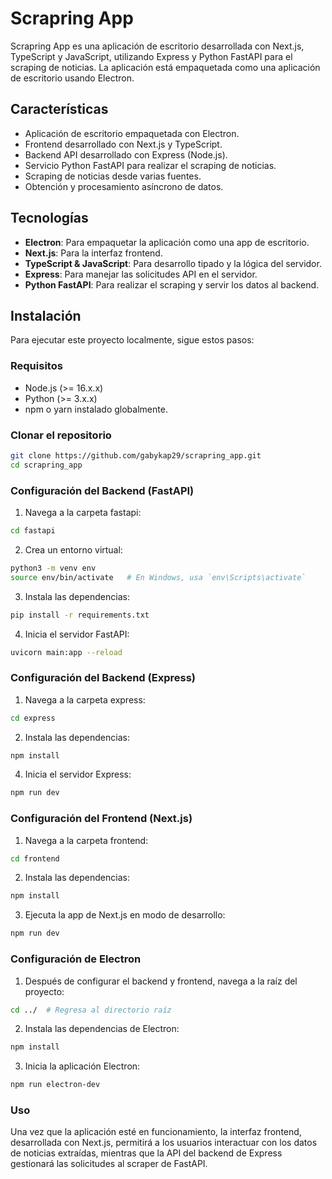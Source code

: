 # Scrapring App

Scrapring App es una aplicación de escritorio desarrollada con Next.js, TypeScript y JavaScript, utilizando Express y Python FastAPI para el scraping de noticias. La aplicación está empaquetada como una aplicación de escritorio usando Electron.

## Características

- Aplicación de escritorio empaquetada con Electron.
- Frontend desarrollado con Next.js y TypeScript.
- Backend API desarrollado con Express (Node.js).
- Servicio Python FastAPI para realizar el scraping de noticias.
- Scraping de noticias desde varias fuentes.
- Obtención y procesamiento asíncrono de datos.

## Tecnologías

- **Electron**: Para empaquetar la aplicación como una app de escritorio.
- **Next.js**: Para la interfaz frontend.
- **TypeScript & JavaScript**: Para desarrollo tipado y la lógica del servidor.
- **Express**: Para manejar las solicitudes API en el servidor.
- **Python FastAPI**: Para realizar el scraping y servir los datos al backend.
  
## Instalación

Para ejecutar este proyecto localmente, sigue estos pasos:

### Requisitos

- Node.js (>= 16.x.x)
- Python (>= 3.x.x)
- npm o yarn instalado globalmente.

### Clonar el repositorio

```bash
git clone https://github.com/gabykap29/scrapring_app.git
cd scrapring_app
```

### Configuración del Backend (FastAPI)

1. Navega a la carpeta fastapi:
```bash
cd fastapi
```
2.  Crea un entorno virtual:
```bash
python3 -m venv env
source env/bin/activate   # En Windows, usa `env\Scripts\activate`
```
3. Instala las dependencias:

```bash
pip install -r requirements.txt
```

4. Inicia el servidor FastAPI:

```bash
uvicorn main:app --reload
```
### Configuración del Backend (Express)
1. Navega a la carpeta express:
```bash
cd express
```
2. Instala las dependencias:

```bash
npm install
```
4. Inicia el servidor Express:

```bash
npm run dev
```
### Configuración del Frontend (Next.js)

1. Navega a la carpeta frontend:

```bash
cd frontend
```
2. Instala las dependencias:
```bash
npm install
```
3. Ejecuta la app de Next.js en modo de desarrollo:
```bash
npm run dev
```
### Configuración de Electron

1. Después de configurar el backend y frontend, navega a la raíz del proyecto:

```bash
cd ../  # Regresa al directorio raíz
```
2. Instala las dependencias de Electron:

```bash
npm install
```
3. Inicia la aplicación Electron:

```bash
npm run electron-dev
```
### Uso
Una vez que la aplicación esté en funcionamiento, la interfaz frontend, desarrollada con Next.js, permitirá a los usuarios interactuar con los datos de noticias extraídas, mientras que la API del backend de Express gestionará las solicitudes al scraper de FastAPI.

